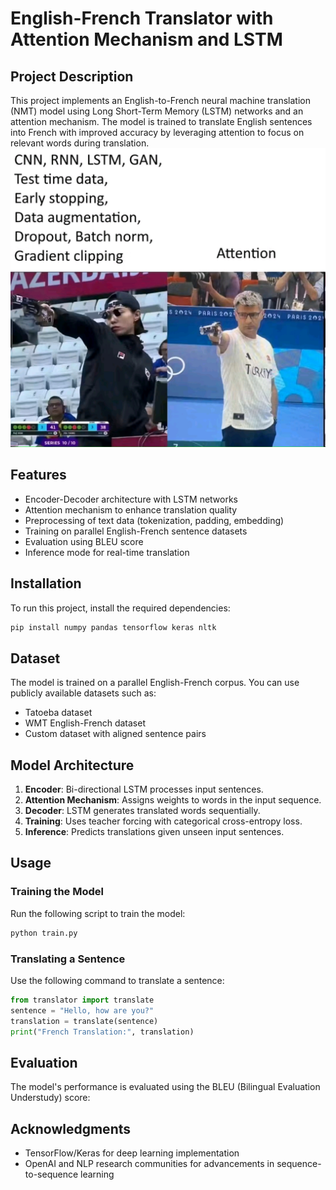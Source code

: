 # English-French Translator with Attention Mechanism and LSTM

## Project Description
This project implements an English-to-French neural machine translation (NMT) model using Long Short-Term Memory (LSTM) networks and an attention mechanism. The model is trained to translate English sentences into French with improved accuracy by leveraging attention to focus on relevant words during translation.
![EFFECTIVENESS 🔥](attention.jpg)
## Features
- Encoder-Decoder architecture with LSTM networks
- Attention mechanism to enhance translation quality
- Preprocessing of text data (tokenization, padding, embedding)
- Training on parallel English-French sentence datasets
- Evaluation using BLEU score
- Inference mode for real-time translation

## Installation
To run this project, install the required dependencies:

```bash
pip install numpy pandas tensorflow keras nltk
```

## Dataset
The model is trained on a parallel English-French corpus. You can use publicly available datasets such as:
- Tatoeba dataset
- WMT English-French dataset
- Custom dataset with aligned sentence pairs

## Model Architecture
1. **Encoder**: Bi-directional LSTM processes input sentences.
2. **Attention Mechanism**: Assigns weights to words in the input sequence.
3. **Decoder**: LSTM generates translated words sequentially.
4. **Training**: Uses teacher forcing with categorical cross-entropy loss.
5. **Inference**: Predicts translations given unseen input sentences.

## Usage
### Training the Model
Run the following script to train the model:

```bash
python train.py
```

### Translating a Sentence
Use the following command to translate a sentence:

```python
from translator import translate
sentence = "Hello, how are you?"
translation = translate(sentence)
print("French Translation:", translation)
```

## Evaluation
The model's performance is evaluated using the BLEU (Bilingual Evaluation Understudy) score:

## Acknowledgments
- TensorFlow/Keras for deep learning implementation
- OpenAI and NLP research communities for advancements in sequence-to-sequence learning
